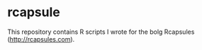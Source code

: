# rcapsule
This repository contains R scripts I wrote for the bolg Rcapsules (http://rcapsules.com).

